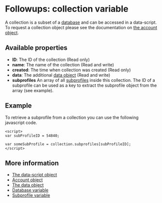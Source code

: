 # Followups: collection variable

A collection is a subset of a [database](./followups-scripting-database) and can be accessed in a data-script.
To request a collection object please see the documentation on [the account object](./followups-scripting-copernica).

## Available properties

* **ID**: The ID of the collection (Read only)
* **name**: The name of the collection (Read and write)
* **created**: The time when collection was created (Read only)
* **data**: The additional [data object](./followups-scripting-data) (Read and write)
* **subprofiles** An array of all [subprofiles](./followups-scripting-subprofile) inside this collection. 
The ID of a subprofile can be used as a key to extract the subprofile 
object from the array (see example).

## Example
To retrieve a subprofile from a collection you can use the following javascript code.

    <script> 
    var subProfileID = 54840;

    var someSubProfile = collection.subprofiles[subProfileID];
    </script>

## More information
* [The data-script object](./followups-scripting)
* [Account object](./followups-scripting-copernica)
* [The data object](./followups-scripting-data)
* [Database variable](./followups-scripting-database)
* [Subprofile variable](./followups-scripting-subprofile)

